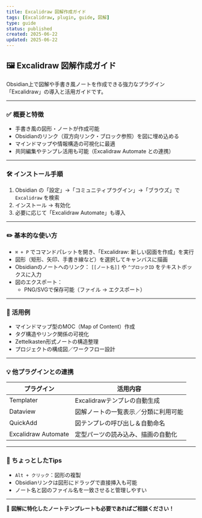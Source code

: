 ```yaml
---
title: Excalidraw 図解作成ガイド
tags: [Excalidraw, plugin, guide, 図解]
type: guide
status: published
created: 2025-06-22
updated: 2025-06-22
---
```


## 🖼 Excalidraw 図解作成ガイド

Obsidian上で図解や手書き風ノートを作成できる強力なプラグイン「Excalidraw」の導入と活用ガイドです。

---

### ✅ 概要と特徴

- 手書き風の図形・ノートが作成可能
- Obsidianのリンク（双方向リンク・ブロック参照）を図に埋め込める
- マインドマップや情報構造の可視化に最適
- 共同編集やテンプレ活用も可能（Excalidraw Automate との連携）

---

### 🛠 インストール手順

1. Obsidian の「設定」→「コミュニティプラグイン」→「ブラウズ」で `Excalidraw` を検索
2. インストール → 有効化
3. 必要に応じて「Excalidraw Automate」も導入

---

### ✏️ 基本的な使い方

- `⌘ + P` でコマンドパレットを開き、「Excalidraw: 新しい図面を作成」を実行
- 図形（矩形、矢印、手書き線など）を選択してキャンバスに描画
- Obsidianのノートへのリンク： `[[ノート名]]` や `^ブロックID` をテキストボックスに入力
- 図のエクスポート：
  - PNG/SVGで保存可能（ファイル → エクスポート）

---

### 🔗 活用例

- マインドマップ型のMOC（Map of Content）作成
- タグ構造やリンク関係の可視化
- Zettelkasten形式ノートの構造整理
- プロジェクトの構成図／ワークフロー設計

---

### 💡 他プラグインとの連携

| プラグイン            | 活用内容                                 |
|----------------------|------------------------------------------|
| Templater            | Excalidrawテンプレの自動生成             |
| Dataview             | 図解ノートの一覧表示／分類に利用可能     |
| QuickAdd             | 図テンプレの呼び出し＆自動命名           |
| Excalidraw Automate  | 定型パーツの読み込み、描画の自動化       |

---

### 🧪 ちょっとしたTips

- `Alt + クリック`：図形の複製
- Obsidianリンクは図形にドラッグで直接挿入も可能
- ノート名と図のファイル名を一致させると管理しやすい

---

📌 **図解に特化したノートテンプレートも必要であればご相談ください！**
